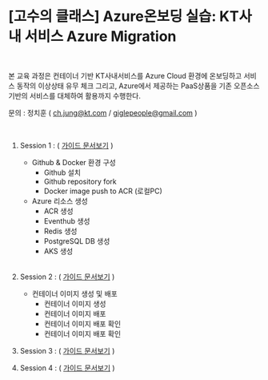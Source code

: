 # [고수의 클래스] Azure온보딩 실습: KT사내 서비스 Azure Migration


<br/>

본 교육 과정은 컨테이너 기반 KT사내서비스를 Azure Cloud 환경에 온보딩하고 서비스 동작의 이상상태 유무 체크 그리고, Azure에서 제공하는 PaaS상품을 기존 오픈소스 기반의 서비스를 대체하여 활용까지 수행한다.     

문의 :  정치훈 ( ch.jung@kt.com / giglepeople@gmail.com )

<br/>


1. Session 1 :     ( [가이드 문서보기](./session1.md) ) 

     - Github & Docker 환경 구성
          - Github 설치
          - Github repository fork
          - Docker image push to ACR (로컬PC)
     - Azure 리소스 생성
          - ACR 생성
          - Eventhub 생성
          - Redis 생성
          - PostgreSQL DB 생성
          - AKS 생성
     
     <br/>

2. Session 2 :     ( [가이드 문서보기](./session2.md) )

     - 컨테이너 이미지 생성 및 배포
          - 컨테이너 이미지 생성
          - 컨테이너 이미지 배포
          - 컨테이너 이미지 배포 확인
          - 컨테이너 이미지 배포 확인

3. Session 3 :     ( [가이드 문서보기](./session3.md) ) 

4. Session 4 :     ( [가이드 문서보기](./session4.md) ) 